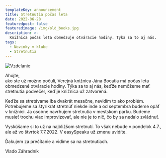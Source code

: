 ```yaml
---
templateKey: announcement
title: Stretnutia počas leta
date: 2022-06-28
featuredpost: false
featuredimage: /img/old_books.jpg
description: >-
  Knižnica počas leta obmedzuje otváracie hodiny. Týka sa to aj nás.
tags:
  - Novinky v klube
  - Stretnutia
---
```

![Vzdelanie](/img/old_books.jpg)

Ahojte,<br/>
ako ste už možno počuli, Verejná knižnica Jána Bocatia má počas leta obmedzené otváracie hodiny. Týka sa to aj nás, keďže nemôžeme mať stretnutia podvečer, keď je knižnica už zatvorená.

Keďže sa stretávame iba dvakrát mesačne, nevidím to ako problém. Potrebujeme sa štyrikrát stretnúť niekde inde a od septembra budeme opäť v knižnici. Ja osobne navrhujem stretnutia v mestskom parku. Budeme musieť trochu viac improvizovať, ale nie je to nič, čo by sa nedalo zvládnuť.

Vyskúšame si to už na najbližšom stretnutí. To však nebude v pondelok 4.7., ale až vo štvrtok 7.7.2022. V easySpeaku už zmenu uvidíte.

Ďakujem za prečítanie a vidíme sa na stretnutiach.

Vlado Záhradník